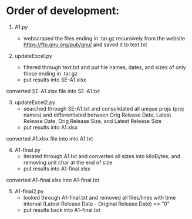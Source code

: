 # Order of development:
1. A1.py 
    - webscraped the files ending in .tar.gz recursively from the website https://ftp.gnu.org/pub/gnu/ and saved it to text.txt

2. updateExcel.py
    - filtered through text.txt and put file names, dates, and sizes of only those ending in .tar.gz
    - put results into SE-A1.xlsx

converted SE-A1.xlsx file into SE-A1.txt

3. updateExcel2.py
    - searched through SE-A1.txt and consolidated all unique projs (proj names) and differentiated between Orig Release Date, Latest Release Date, Orig Release Size, and Latest Release Size
    - put results into A1.xlsx

converted A1.xlsx file into into A1.txt

4. A1-final.py
    - iterated through A1.txt and converted all sizes into kiloBytes, and removing unit char at the end of size
    - put results into A1-final.xlsx

converted A1-final.xlsx into A1-final.txt

5. A1-final2.py
    - looked through A1-final.txt and removed all files/lines with time interval (Latest Release Date - Original Release Date) == "0"
    - put results back into A1-final.txt